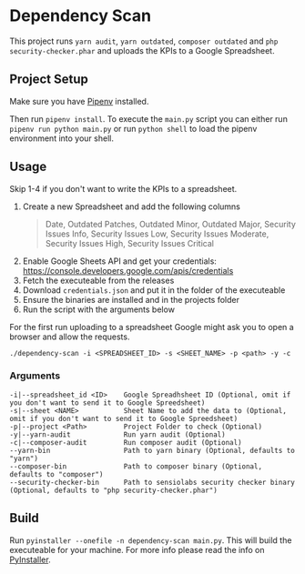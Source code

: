# Dependency Scan

This project runs `yarn audit`, `yarn outdated`, `composer outdated` and `php security-checker.phar` and uploads the KPIs to a Google Spreadsheet.

## Project Setup

Make sure you have [Pipenv](https://pipenv.readthedocs.io/en/latest/) installed.

Then run `pipenv install`. To execute the `main.py` script you can either run `pipenv run python main.py` or run `python shell` to load the pipenv environment into your shell.

## Usage

Skip 1-4 if you don't want to write the KPIs to a spreadsheet.

1. Create a new Spreadsheet and add the following columns
   > Date, Outdated Patches, Outdated Minor, Outdated Major, Security Issues Info, Security Issues Low, Security Issues Moderate, Security Issues High, Security Issues Critical
2. Enable Google Sheets API and get your credentials: https://console.developers.google.com/apis/credentials
3. Fetch the executeable from the releases
4. Download `credentials.json` and put it in the folder of the executeable
5. Ensure the binaries are installed and in the projects folder
6. Run the script with the arguments below 

For the first run uploading to a spreadsheet Google might ask you to open a browser and allow the requests.

```
./dependency-scan -i <SPREADSHEET_ID> -s <SHEET_NAME> -p <path> -y -c
```

### Arguments

```
-i|--spreadsheet_id <ID>    Google Spreadhsheet ID (Optional, omit if you don't want to send it to Google Spreedsheet)
-s|--sheet <NAME>           Sheet Name to add the data to (Optional, omit if you don't want to send it to Google Spreedsheet)
-p|--project <Path>         Project Folder to check (Optional)
-y|--yarn-audit             Run yarn audit (Optional)
-c|--composer-audit         Run composer audit (Optional)
--yarn-bin                  Path to yarn binary (Optional, defaults to "yarn")
--composer-bin              Path to composer binary (Optional, defaults to "composer")
--security-checker-bin      Path to sensiolabs security checker binary (Optional, defaults to "php security-checker.phar")
```

## Build

Run `pyinstaller --onefile -n dependency-scan main.py`. This will build the executeable for your machine.
For more info please read the info on [PyInstaller](https://www.pyinstaller.org/).

